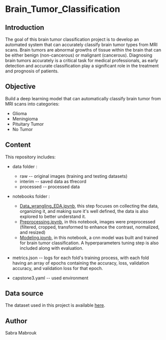 # Brain_Tumor_Classification

## Introduction

The goal of this brain tumor classification project is to develop an automated system that can accurately classify brain tumor types from MRI scans. Brain tumors are abnormal growths of tissue within the brain that can be either benign (non-cancerous) or malignant (cancerous). Diagnosing brain tumors accurately is a critical task for medical professionals, as early detection and accurate classification play a significant role in the treatment and prognosis of patients.  

## Objective
Build a deep learning model that can automatically classify brain tumor from MRI scans into categories:
- Glioma
- Meningioma
- Pituitary Tumor
- No Tumor

## Content

This repository includes:

- data folder :
    - raw -- original images (training and testing datasets)
    - interim -- saved data as tfrecord
    - processed -- processed data
      
- notebooks folder :
    - [Data_wrangling_EDA.ipynb](https://github.com/SabraMabrouk/Brain_Tumor_classification/blob/04b6729ef8e0f4617b605f800eb2012350a80317/notebooks/Data_Wrangling_EDA.ipynb), this step focuses on collecting the data, organizing it, and making sure it's well defined, the data is also explored to better understand it.
    - [Preprocessing.ipynb](), in this notebook, images were preprocessed (filtered, cropped, transformed to enhance the contrast, normalized, and resized)
    - [Modeling.ipynb](https://github.com/SabraMabrouk/Brain_Tumor_classification/blob/0cff56f6758516bdb7673cd31b2cf32dcb75bd63/notebooks/Modeling.ipynb), in this notebook, a cnn model was built and trained for brain tumor classification. A hyperparameters tuning step is also included along with evaluation.

- metrics.json -- logs for each fold's training process, with each fold having an array of epochs containing the accuracy, loss, validation accuracy, and validation loss for that epoch.

- capstone3.yaml -- used environment

  
  
## Data source
The dataset used in this project is available [here](https://www.kaggle.com/datasets/masoudnickparvar/brain-tumor-mri-dataset/data).



## Author
Sabra Mabrouk
